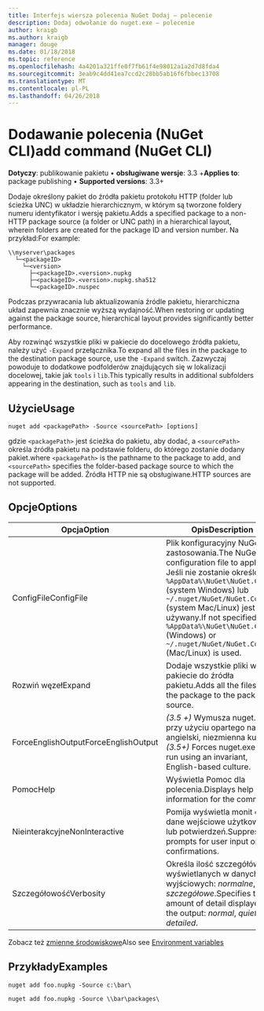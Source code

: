 ```yaml
---
title: Interfejs wiersza polecenia NuGet Dodaj — polecenie
description: Dodaj odwołanie do nuget.exe — polecenie
author: kraigb
ms.author: kraigb
manager: douge
ms.date: 01/18/2018
ms.topic: reference
ms.openlocfilehash: 4a4201a321ffe0f7fb61f4e98012a1a2d7d8fda4
ms.sourcegitcommit: 3eab9c4dd41ea7ccd2c28bb5ab16f6fbbec13708
ms.translationtype: MT
ms.contentlocale: pl-PL
ms.lasthandoff: 04/26/2018
---
```

# <a name="add-command-nuget-cli"></a><span data-ttu-id="3dca6-103">Dodawanie polecenia (NuGet CLI)</span><span class="sxs-lookup"><span data-stu-id="3dca6-103">add command (NuGet CLI)</span></span>

<span data-ttu-id="3dca6-104">**Dotyczy**: publikowanie pakietu &bullet; **obsługiwane wersje**: 3.3 +</span><span class="sxs-lookup"><span data-stu-id="3dca6-104">**Applies to**: package publishing &bullet; **Supported versions**: 3.3+</span></span>

<span data-ttu-id="3dca6-105">Dodaje określony pakiet do źródła pakietu protokołu HTTP (folder lub ścieżka UNC) w układzie hierarchicznym, w którym są tworzone foldery numeru identyfikator i wersję pakietu.</span><span class="sxs-lookup"><span data-stu-id="3dca6-105">Adds a specified package to a non-HTTP package source (a folder or UNC path) in a hierarchical layout, wherein folders are created for the package ID and version number.</span></span> <span data-ttu-id="3dca6-106">Na przykład:</span><span class="sxs-lookup"><span data-stu-id="3dca6-106">For example:</span></span>

    \\myserver\packages
      └─<packageID>
        └─<version>
          ├─<packageID>.<version>.nupkg
          ├─<packageID>.<version>.nupkg.sha512
          └─<packageID>.nuspec

<span data-ttu-id="3dca6-107">Podczas przywracania lub aktualizowania źródle pakietu, hierarchiczna układ zapewnia znacznie wyższą wydajność.</span><span class="sxs-lookup"><span data-stu-id="3dca6-107">When restoring or updating against the package source, hierarchical layout provides significantly better performance.</span></span>

<span data-ttu-id="3dca6-108">Aby rozwinąć wszystkie pliki w pakiecie do docelowego źródła pakietu, należy użyć `-Expand` przełącznika.</span><span class="sxs-lookup"><span data-stu-id="3dca6-108">To expand all the files in the package to the destination package source, use the `-Expand` switch.</span></span> <span data-ttu-id="3dca6-109">Zazwyczaj powoduje to dodatkowe podfolderów znajdujących się w lokalizacji docelowej, takie jak `tools` i `lib`.</span><span class="sxs-lookup"><span data-stu-id="3dca6-109">This typically results in additional subfolders appearing in the destination, such as `tools` and `lib`.</span></span>

## <a name="usage"></a><span data-ttu-id="3dca6-110">Użycie</span><span class="sxs-lookup"><span data-stu-id="3dca6-110">Usage</span></span>

```cli
nuget add <packagePath> -Source <sourcePath> [options]
```

<span data-ttu-id="3dca6-111">gdzie `<packagePath>` jest ścieżka do pakietu, aby dodać, a `<sourcePath>` określa źródła pakietu na podstawie folderu, do którego zostanie dodany pakiet.</span><span class="sxs-lookup"><span data-stu-id="3dca6-111">where `<packagePath>` is the pathname to the package to add, and `<sourcePath>` specifies the folder-based package source to which the package will be added.</span></span> <span data-ttu-id="3dca6-112">Źródła HTTP nie są obsługiwane.</span><span class="sxs-lookup"><span data-stu-id="3dca6-112">HTTP sources are not supported.</span></span>

## <a name="options"></a><span data-ttu-id="3dca6-113">Opcje</span><span class="sxs-lookup"><span data-stu-id="3dca6-113">Options</span></span>

| <span data-ttu-id="3dca6-114">Opcja</span><span class="sxs-lookup"><span data-stu-id="3dca6-114">Option</span></span> | <span data-ttu-id="3dca6-115">Opis</span><span class="sxs-lookup"><span data-stu-id="3dca6-115">Description</span></span> |
| --- | --- |
| <span data-ttu-id="3dca6-116">ConfigFile</span><span class="sxs-lookup"><span data-stu-id="3dca6-116">ConfigFile</span></span> | <span data-ttu-id="3dca6-117">Plik konfiguracyjny NuGet do zastosowania.</span><span class="sxs-lookup"><span data-stu-id="3dca6-117">The NuGet configuration file to apply.</span></span> <span data-ttu-id="3dca6-118">Jeśli nie zostanie określony, `%AppData%\NuGet\NuGet.Config` (system Windows) lub `~/.nuget/NuGet/NuGet.Config` (system Mac/Linux) jest używany.</span><span class="sxs-lookup"><span data-stu-id="3dca6-118">If not specified, `%AppData%\NuGet\NuGet.Config` (Windows) or `~/.nuget/NuGet/NuGet.Config` (Mac/Linux) is used.</span></span>|
| <span data-ttu-id="3dca6-119">Rozwiń węzeł</span><span class="sxs-lookup"><span data-stu-id="3dca6-119">Expand</span></span> | <span data-ttu-id="3dca6-120">Dodaje wszystkie pliki w pakiecie do źródła pakietu.</span><span class="sxs-lookup"><span data-stu-id="3dca6-120">Adds all the files in the package to the package source.</span></span> |
| <span data-ttu-id="3dca6-121">ForceEnglishOutput</span><span class="sxs-lookup"><span data-stu-id="3dca6-121">ForceEnglishOutput</span></span> | <span data-ttu-id="3dca6-122">*(3.5 +)* Wymusza nuget.exe przy użyciu opartego na język angielski, niezmienna kultura.</span><span class="sxs-lookup"><span data-stu-id="3dca6-122">*(3.5+)* Forces nuget.exe to run using an invariant, English-based culture.</span></span> |
| <span data-ttu-id="3dca6-123">Pomoc</span><span class="sxs-lookup"><span data-stu-id="3dca6-123">Help</span></span> | <span data-ttu-id="3dca6-124">Wyświetla Pomoc dla polecenia.</span><span class="sxs-lookup"><span data-stu-id="3dca6-124">Displays help information for the command.</span></span> |
| <span data-ttu-id="3dca6-125">Nieinterakcyjne</span><span class="sxs-lookup"><span data-stu-id="3dca6-125">NonInteractive</span></span> | <span data-ttu-id="3dca6-126">Pomija wyświetla monit o dane wejściowe użytkownika lub potwierdzeń.</span><span class="sxs-lookup"><span data-stu-id="3dca6-126">Suppresses prompts for user input or confirmations.</span></span> |
| <span data-ttu-id="3dca6-127">Szczegółowość</span><span class="sxs-lookup"><span data-stu-id="3dca6-127">Verbosity</span></span> | <span data-ttu-id="3dca6-128">Określa ilość szczegółów wyświetlanych w danych wyjściowych: *normalne*, *quiet*, *szczegółowe*.</span><span class="sxs-lookup"><span data-stu-id="3dca6-128">Specifies the amount of detail displayed in the output: *normal*, *quiet*, *detailed*.</span></span> |

<span data-ttu-id="3dca6-129">Zobacz też [zmienne środowiskowe](cli-ref-environment-variables.md)</span><span class="sxs-lookup"><span data-stu-id="3dca6-129">Also see [Environment variables](cli-ref-environment-variables.md)</span></span>

## <a name="examples"></a><span data-ttu-id="3dca6-130">Przykłady</span><span class="sxs-lookup"><span data-stu-id="3dca6-130">Examples</span></span>

```cli
nuget add foo.nupkg -Source c:\bar\

nuget add foo.nupkg -Source \\bar\packages\
```
